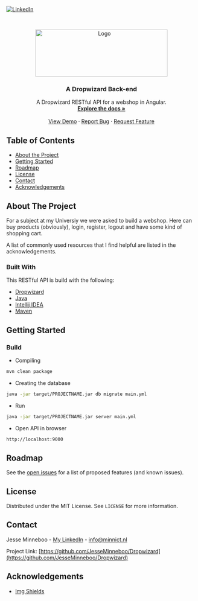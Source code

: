 [![LinkedIn][linkedin-shield]][linkedin-url]



<!-- PROJECT LOGO -->
<br />
<p align="center">
  <a href="https://github.com/JesseMinneboo/Dropwizard">
    <img src="https://adfs.hsleiden.nl/adfs/portal/logo/logo.jpg?id=45F39A10B144CA81073A73EA67131C55FC9ED34BC069E4D2CE6424F67E9D7877" alt="Logo" width="350" height="125">
  </a>

  <h3 align="center">A Dropwizard Back-end</h3>

  <p align="center">
    A Dropwizard RESTful API for a webshop in Angular.
    <br />
    <a href="https://github.com/othneildrew/Dropwizard"><strong>Explore the docs »</strong></a>
    <br />
    <br />
    <a href="https://github.com/JesseMinneboo/Dropwizard">View Demo</a>
    ·
    <a href="https://github.com/JesseMinneboo/Dropwizard/issues">Report Bug</a>
    ·
    <a href="https://github.com/JesseMinneboo/Dropwizard/issues">Request Feature</a>
  </p>
</p>



<!-- TABLE OF CONTENTS -->
## Table of Contents

* [About the Project](#about-the-project)
* [Getting Started](#getting-started)
* [Roadmap](#roadmap)
* [License](#license)
* [Contact](#contact)
* [Acknowledgements](#acknowledgements)



<!-- ABOUT THE PROJECT -->
## About The Project

For a subject at my Universiy we were asked to build a webshop. Here can buy products (obviously), login, register, logout and have some kind of shopping cart.

A list of commonly used resources that I find helpful are listed in the acknowledgements.

### Built With
This RESTful API is build with the following:
* [Dropwizard](https://www.dropwizard.io/en/stable/)
* [Java](https://www.java.com/nl/download/)
* [Intellij IDEA](https://www.jetbrains.com/idea/)
* [Maven](https://maven.apache.org/)


<!-- GETTING STARTED -->
## Getting Started
### Build
* Compiling
```sh
mvn clean package
```

* Creating the database
```sh
java -jar target/PROJECTNAME.jar db migrate main.yml
```

* Run
```sh
java -jar target/PROJECTNAME.jar server main.yml
```

* Open API in browser
```sh
http://localhost:9000
```

<!-- ROADMAP -->
## Roadmap

See the [open issues](https://github.com/JesseMinneboo/Dropwizard/issues) for a list of proposed features (and known issues).

<!-- LICENSE -->
## License
Distributed under the MIT License. See `LICENSE` for more information.


<!-- CONTACT -->
## Contact

Jesse Minneboo - [My LinkedIn](https://www.linkedin.com/in/jesseminneboo) - info@minnict.nl

Project Link: [https://github.com/JesseMinneboo/Dropwizard](https://github.com/JesseMinneboo/Dropwizard)

<!-- ACKNOWLEDGEMENTS -->
## Acknowledgements
* [Img Shields](https://shields.io)

<!-- MARKDOWN LINKS & IMAGES -->
[linkedin-shield]: https://img.shields.io/badge/-LinkedIn-black.svg?style=flat-square&logo=linkedin&colorB=555
[linkedin-url]: https://linkedin.com/in/JesseMinneboo
